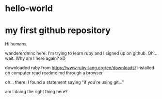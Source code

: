# hello-world
my first github repository
==========================

Hi humans,

wandererdmnc here. I'm trying to learn ruby and I signed up on github. Oh... wait. Why am I here again? xD

downloaded ruby from https://www.ruby-lang.org/en/downloads/
installed on computer
read readme.md through a browser

oh... there. I found a statement saying "if you're using git..."

am I doing the right thing here?

